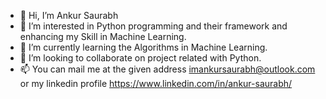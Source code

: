 - 👋 Hi, I’m Ankur Saurabh
- 👀 I’m interested in Python programming and their framework and enhancing my Skill in Machine Learning.
- 🌱 I’m currently learning the Algorithms in Machine Learning.
- 💞️ I’m looking to collaborate on project related with Python.
- 📫 You can mail me at the given address imankursaurabh@outlook.com or my linkedin profile https://www.linkedin.com/in/ankur-saurabh/

<!---
ankurpython/ankurpython is a ✨ special ✨ repository because its `README.md` (this file) appears on your GitHub profile.
You can click the Preview link to take a look at your changes.
--->
